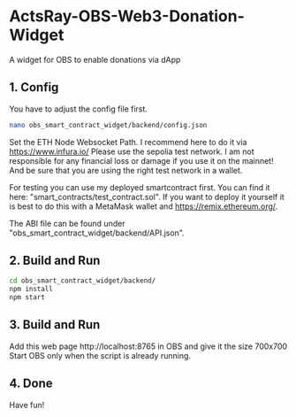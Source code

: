 # ActsRay-OBS-Web3-Donation-Widget
A widget for OBS to enable donations via dApp


## 1. Config
You have to adjust the config file first.
```bash
nano obs_smart_contract_widget/backend/config.json
```
Set the ETH Node Websocket Path. I recommend here to do it via https://www.infura.io/
Please use the sepolia test network. I am not responsible for any financial loss or damage if you use it on the mainnet!
And be sure that you are using the right test network in a wallet.

For testing you can use my deployed smartcontract first. You can find it here: "smart_contracts/test_contract.sol".
If you want to deploy it yourself it is best to do this with a MetaMask wallet and https://remix.ethereum.org/.

The ABI file can be found under "obs_smart_contract_widget/backend/API.json".

## 2. Build and Run
```bash
cd obs_smart_contract_widget/backend/
npm install
npm start
```

## 3. Build and Run
Add this web page http://localhost:8765 in OBS and give it the size 700x700
Start OBS only when the script is already running.

## 4. Done
Have fun!

